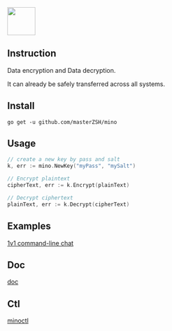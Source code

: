 <image width="64" height="64" src="./images/icon.png" />


## Instruction

Data encryption and Data decryption.

It can already be safely transferred across all systems.

## Install

```
go get -u github.com/masterZSH/mino
```

## Usage

```go
// create a new key by pass and salt
k, err := mino.NewKey("myPass", "mySalt")

// Encrypt plaintext
cipherText, err := k.Encrypt(plainText)

// Decrypt ciphertext
plainText, err := k.Decrypt(cipherText)

```

## Examples

<a href="./examples/chat/README.md">1v1 command-line chat</a>


## Doc
[doc](https://godoc.org/github.com/masterZSH/mino)


## Ctl

[minoctl](https://github.com/masterZSH/mino/tree/main/cli) 
